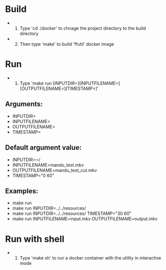 # Build
* 1. Type 'cd ./docker' to chnage the project directory to the build directory
* 2. Then type 'make' to build 'ffutil' docker image

# Run
* 1. Type 'make run [INPUTDIR=][INPUTFILENAME=][OUTPUTFILENAME=][TIMESTAMP=]'

## Arguments:
* INPUTDIR=		<directory with input and output files>
* INPUTFILENAME=	<name of input file>
* OUTPUTFILENAME=	<name of output file>
* TIMESTAMP=		<from time in seconds to time in seconds>

## Default argument value:
* INPUTDIR=~/
* INPUTFILENAME=mando_test.mkv
* OUTPUTFILENAME=mandu_test_cut.mkv
* TIMESTAMP="0 60"

## Examples:
* make run
* make run INPUTDIR=../../resources/
* make run INPUTDIR=../../resources/ TIMESTAMP="30 60"
* make run INPUTFILENAME=input.mkv OUTPUTFILENAME=output.mkv

# Run with shell
* 1. Type 'make sh' to run a docker container with the utility in interactive mode
